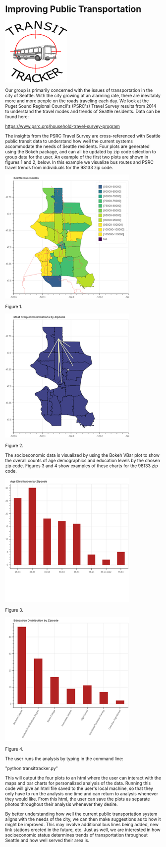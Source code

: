 # Improving Public Transportation
<img src="/Images/transittrackers.png" alt="Drawing" height="200" width="200"/>

Our group is primarily concerned with the issues of transportation in the city
of Seattle. With the city growing at an alarming rate, there are inevitably
more and more people on the roads traveling each day. We look at the Puget
Sound Regional Council's (PSRC's) Travel Survey results from 2014 to understand the
travel modes and trends of Seattle residents. Data can be found here:

https://www.psrc.org/household-travel-survey-program

The insights from the PSRC Travel Survey are cross-referenced with Seattle
public transit data to understand how well the current systems accommodate the
needs of Seattle residents. Four plots are generated using the Bokeh package,
and can all be updated by zip code selection to group data for the user. An
example of the first two plots are shown in figures 1 and 2, below. In this
example we visualize bus routes and PSRC travel trends from individuals for the
98133 zip code.

<img src="/Images/routes.png" alt="Drawing" height="400" width="400"/>

Figure 1.

<img src="/Images/trends.png" alt="Drawing" height="400" width="400"/>

Figure 2.

The socioeconomic data is visualized by using the Bokeh VBar plot to show the
overall counts of age demographics and education levels by the chosen zip code.
Figures 3 and 4 show examples of these charts for the 98133 zip code.

<img src="/Images/age.png" alt="Drawing" height="400" width="400"/>

Figure 3.

<img src="/Images/edu.png" alt="Drawing" height="400" width="400"/>

Figure 4.

The user runs the analysis by typing in the command line:

"python transittracker.py"

This will output the four plots to an html where the user can interact with the
maps and bar charts for personalized analysis of the data. Running this
code will give an html file saved to the user's local machine, so that they
only have to run the analysis one time and can return to analysis whenever
they would like. From this html, the user can save the plots as separate photos
throughout their analysis whenever they desire.

By better understanding how well the current public transportation system
aligns with the needs of the city, we can then make suggestions as to how it
might be improved. This may involve additional bus lines being added, new
link stations erected in the future, etc. Just as well, we are interested in
how socioeconomic status determines trends of transportation throughout Seattle
and how well served their area is.
